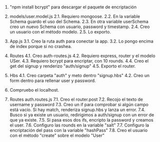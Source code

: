 1. "npm install bcrypt" para descargar el paquete de encriptación

2. models/user.model.js
   2.1. Requiero mongoose.
   2.2. En la variable Schema guardo el uso del Schema.
   2.3. En otra variable userSchema creo un nuevo Schema con usuario, password y timestamp.
   2.4. Creo un usuario con el método modelo.
   2.5. Lo exporto.

3. App.js
   3.1. Creo la ruta auth para conectar la app.
   3.2. Lo pongo encima de index porque si no crashea.

4. Routes
   4.1. Creo auth-routes.js
   4.2. Requiero express, router y el modelo USer.
   4.3. Requiero bcrypt para encriptar, con 10 rounds.
   4.4. Creo el get del signup y renderizo "auth/signup"
   4.5. Exporto el router.

5. Hbs
   4.1. Creo carpeta "auth" y meto dentro "signup.hbs"
   4.2. Creo un form dentro para rellenar user y password.

6. Compruebo el localhost.

7. Routes auth.routes.js
   7.1. Creo el router.post
   7.2. Recojo el texto de username y password
   7.3. Creo un if para comprobar si algún campo está vacío. Si hay match, renderiza signup.hbs y lanza un error.
   7.4. Busco si ya existe un usuario, redirigimos a auth/signup con un error de que ya existe.
   7.5. Si pasa esos dos ifs, encripto la password y creamos el user.
   7.6. Configuro las rounds en la variable "salt"
   7.7. Configuro la encriptación del pass con la variable "hashPass"
   7.8. Creo el usuario con el método "create" sobre el modelo "User"
